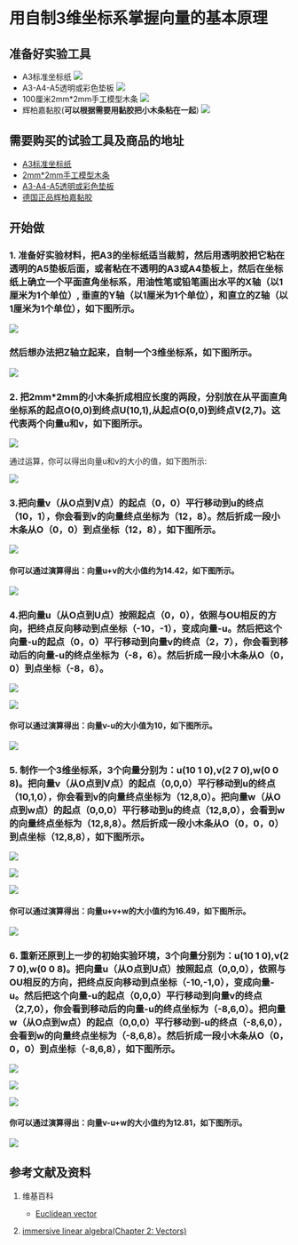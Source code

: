﻿# 用自制3维坐标系掌握向量的基本原理

## 准备好实验工具

- A3标准坐标纸
![](/images/线性代数/用自制3维坐标系掌握向量的基本原理/A3标准坐标纸.jpg)
- A3-A4-A5透明或彩色垫板
![](/images/线性代数/用自制3维坐标系掌握向量的基本原理/A3-A4-A5透明或彩色垫板.jpg)
- 100厘米2mm*2mm手工模型木条
![](/images/线性代数/用自制3维坐标系掌握向量的基本原理/2mm手工模型木条.jpg)
- 辉柏嘉黏胶(**可以根据需要用黏胶把小木条粘在一起**)
![](/images/线性代数/用自制3维坐标系掌握向量的基本原理/辉柏嘉黏胶.jpg)

## 需要购买的试验工具及商品的地址

- [A3标准坐标纸](https://detail.tmall.com/item.htm?id=27142292922&ali_refid=A3_430583_1006:1105863285:N:dZ%20MV6sJ%20YlXqxaoC1QlJw==:77285e2bbcb0cebf9d00068f21bd840f&ali_trackid=1_77285e2bbcb0cebf9d00068f21bd840f&spm=a230r.1.14.1&skuId=3165771512170)
- [2mm*2mm手工模型木条](https://item.taobao.com/item.htm?spm=a1z09.2.0.0.7f642e8dJTGJWM&id=543446811425&_u=3c6ncud14e3)
- [A3-A4-A5透明或彩色垫板](https://detail.tmall.com/item.htm?id=572373987578&spm=a1z09.2.0.0.7f642e8dJTGJWM&_u=3c6ncud6913&skuId=3884138486259)
- [德国正品辉柏嘉黏胶](https://detail.tmall.com/item.htm?id=578158176708&spm=a1z09.2.0.0.7f642e8dJTGJWM&_u=3c6ncudc3bc&skuId=3997768894943)

## 开始做

### 1. 准备好实验材料，把A3的坐标纸适当裁剪，然后用透明胶把它粘在透明的A5垫板后面，或者粘在不透明的A3或A4垫板上，然后在坐标纸上确立一个平面直角坐标系，用油性笔或铅笔画出水平的X轴（以1厘米为1个单位）, 垂直的Y轴（以1厘米为1个单位），和直立的Z轴（以1厘米为1个单位），如下图所示。

![](/images/线性代数/用自制3维坐标系掌握向量的基本原理/1a1.jpg)

### 然后想办法把Z轴立起来，自制一个3维坐标系，如下图所示。

![](/images/线性代数/用自制3维坐标系掌握向量的基本原理/1a2.jpg)

### 2. 把2mm*2mm的小木条折成相应长度的两段，分别放在从平面直角坐标系的起点O(0,0)到终点U(10,1),从起点O(0,0)到终点V(2,7)。这代表两个向量u和v，如下图所示。

![](/images/线性代数/用自制3维坐标系掌握向量的基本原理/2a1.jpg)

通过运算，你可以得出向量u和v的大小的值，如下图所示:

![](/images/线性代数/用自制3维坐标系掌握向量的基本原理/2a2.jpg)

### 3.把向量v（从O点到V点）的起点（0，0）平行移动到u的终点（10，1），你会看到v的向量终点坐标为（12，8）。然后折成一段小木条从O（0，0）到点坐标（12，8），如下图所示。

![](/images/线性代数/用自制3维坐标系掌握向量的基本原理/3a1.jpg)

#### 你可以通过演算得出：向量u+v的大小值约为14.42，如下图所示。

![](/images/线性代数/用自制3维坐标系掌握向量的基本原理/3a2.jpg)

### 4.把向量u（从O点到U点）按照起点（0，0），依照与OU相反的方向，把终点反向移动到点坐标（-10，-1），变成向量-u。然后把这个向量-u的起点（0，0）平行移动到向量v的终点（2，7），你会看到移动后的向量-u的终点坐标为（-8，6）。然后折成一段小木条从O（0，0）到点坐标（-8，6）。

![](/images/线性代数/用自制3维坐标系掌握向量的基本原理/4a1.jpg)

![](/images/线性代数/用自制3维坐标系掌握向量的基本原理/4a2.jpg)

#### 你可以通过演算得出：向量v-u的大小值为10，如下图所示。

![](/images/线性代数/用自制3维坐标系掌握向量的基本原理/4a3.jpg)

### 5. 制作一个3维坐标系，3个向量分别为：u(10 1 0),v(2 7 0),w(0 0 8)。把向量v（从O点到V点）的起点（0,0,0）平行移动到u的终点（10,1,0），你会看到v的向量终点坐标为（12,8,0）。把向量w（从O点到w点）的起点（0,0,0）平行移动到u的终点（12,8,0），会看到w的向量终点坐标为（12,8,8）。然后折成一段小木条从O（0，0，0）到点坐标（12,8,8），如下图所示。

![](/images/线性代数/用自制3维坐标系掌握向量的基本原理/5a1.jpg)

![](/images/线性代数/用自制3维坐标系掌握向量的基本原理/5a2.jpg)

![](/images/线性代数/用自制3维坐标系掌握向量的基本原理/5a3.jpg)

#### 你可以通过演算得出：向量u+v+w的大小值约为16.49，如下图所示。

![](/images/线性代数/用自制3维坐标系掌握向量的基本原理/5a4.jpg)

### 6. 重新还原到上一步的初始实验环境，3个向量分别为：u(10 1 0),v(2 7 0),w(0 0 8)。把向量u（从O点到U点）按照起点（0,0,0），依照与OU相反的方向，把终点反向移动到点坐标（-10,-1,0），变成向量-u。然后把这个向量-u的起点（0,0,0）平行移动到向量v的终点（2,7,0），你会看到移动后的向量-u的终点坐标为（-8,6,0）。把向量w（从O点到w点）的起点（0,0,0）平行移动到-u的终点（-8,6,0），会看到w的向量终点坐标为（-8,6,8）。然后折成一段小木条从O（0，0，0）到点坐标（-8,6,8），如下图所示。

![](/images/线性代数/用自制3维坐标系掌握向量的基本原理/6a1.jpg)

![](/images/线性代数/用自制3维坐标系掌握向量的基本原理/6a2.jpg)

![](/images/线性代数/用自制3维坐标系掌握向量的基本原理/6a3.jpg)

#### 你可以通过演算得出：向量v-u+w的大小值约为12.81，如下图所示。

![](/images/线性代数/用自制3维坐标系掌握向量的基本原理/6a4.jpg)

## 参考文献及资料

1. 维基百科
	- [Euclidean vector](https://en.wikipedia.org/wiki/Euclidean_vector) 

2. [immersive linear algebra(Chapter 2: Vectors)](http://immersivemath.com/ila/ch02_vectors/ch02.html)